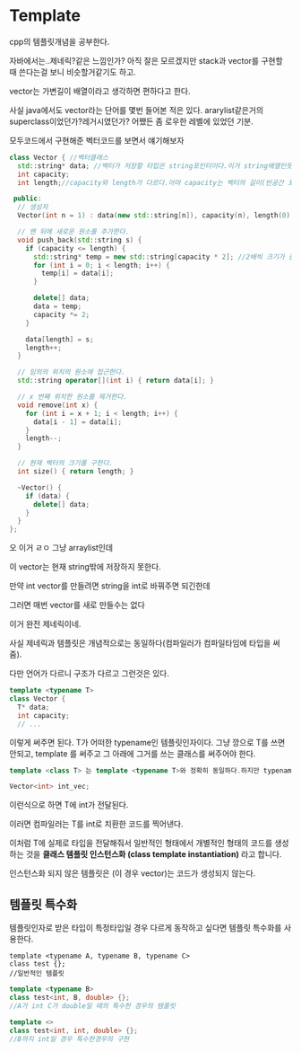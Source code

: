 # Template

cpp의 템플릿개념을 공부한다.

자바에서는..제네릭?같은 느낌인가? 아직 잘은 모르겠지만 stack과 vector를 구현할 때 쓴다는걸 보니 비슷할거같기도 하고.

vector는 가변길이 배열이라고 생각하면 편하다고 한다.

사실 java에서도 vector라는 단어를 몇번 들어본 적은 있다. ararylist같은거의 superclass이었던가?레거시였던가? 어쨌든 좀 로우한 레벨에 있었던 기분.

모두코드에서 구현해준 벡터코드를 보면서 얘기해보자

```cpp
class Vector { //벡터클래스
  std::string* data; //벡터가 저장할 타입은 string포인터이다.이거 string배열인듯.data[0]이런식으로 0번째 원소 뽑아낼듯?
  int capacity;
  int length;//capacity와 length가 다르다.아마 capacity는 벡터의 길이(빈공간 포함)이고 length는 빈공간제외겠지.

 public:
  // 생성자
  Vector(int n = 1) : data(new std::string[n]), capacity(n), length(0) {} //n(디폴트는 1)길이의 배열을 만든다.

  // 맨 뒤에 새로운 원소를 추가한다.
  void push_back(std::string s) {
    if (capacity <= length) {
      std::string* temp = new std::string[capacity * 2]; //2배씩 크기가 증가하는 배열.이거완전 arraylist인데
      for (int i = 0; i < length; i++) {
        temp[i] = data[i];
      }

      delete[] data;
      data = temp;
      capacity *= 2;
    }

    data[length] = s;
    length++;
  }

  // 임의의 위치의 원소에 접근한다.
  std::string operator[](int i) { return data[i]; }

  // x 번째 위치한 원소를 제거한다.
  void remove(int x) {
    for (int i = x + 1; i < length; i++) {
      data[i - 1] = data[i];
    }
    length--;
  }

  // 현재 벡터의 크기를 구한다.
  int size() { return length; }

  ~Vector() {
    if (data) {
      delete[] data;
    }
  }
};
```

오 이거 ㄹㅇ 그냥 arraylist인데



이 vector는 현재 string밖에 저장하지 못한다.

만약 int vector를 만들려면 string을 int로 바꿔주면 되긴한데

그러면 매번 vector를 새로 만들수는 없다

이거 완전 제네릭이네.

사실 제네릭과 템플릿은 개념적으로는 동일하다(컴파일러가 컴파일타임에 타입을 써줌).

다만 언어가 다르니 구조가 다르고 그런것은 있다.

```cpp
template <typename T>
class Vector {
  T* data;
  int capacity;
  // ...
```

이렇게 써주면 된다. T가 어떠한 typename인 템플릿인자이다. 그냥 깡으로 T를 쓰면 안되고, template <typename T>를 써주고 그 아래에 그거를 쓰는 클래스를 써주어야 한다.

``` cpp
template <class T> 는 template <typename T>와 정확히 동일하다.하지만 typename을 쓴다(클래스라고 하면 int같은건 안될거같자나).
```

```cpp
Vector<int> int_vec;
```

이런식으로 하면 T에 int가 전달된다.

이러면 컴파일러는 T를 int로 치환한 코드를 찍어낸다.

이처럼 T에 실제로 타입을 전달해줘서 일반적인 형태에서 개별적인 형태의 코드를 생성하는 것을 **클래스 템플릿 인스턴스화 (class template instantiation)** 라고 합니다.

인스턴스화 되지 않은 템플릿은 (이 경우 vector)는 코드가 생성되지 않는다.



## 템플릿 특수화

템플릿인자로 받은 타입이 특정타입일 경우 다르게 동작하고 싶다면 템플릿 특수화를 사용한다.

```
template <typename A, typename B, typename C>
class test {};
//일반적인 템플릿
```

```cpp
template <typename B>
class test<int, B, double> {};
//A가 int C가 double일 때의 특수한 경우의 템플릿
```

```cpp
template <>
class test<int, int, double> {};
//B까지 int일 경우 특수한경우의 구현
```